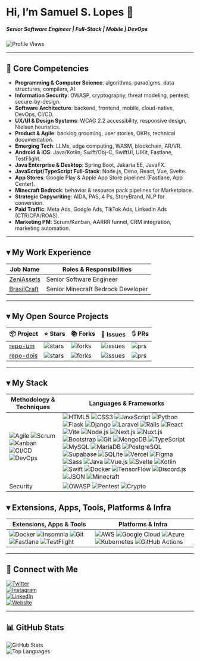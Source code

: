 # Hi, I’m Samuel S. Lopes 👋  
##### Senior Software Engineer | Full-Stack | Mobile | DevOps

![Profile Views](https://komarev.com/ghpvc/?username=samsldev&color=brightgreen)

---

## 🎯 Core Competencies
- **Programming & Computer Science**: algorithms, paradigms, data structures, compilers, AI.  
- **Information Security**: OWASP, cryptography, threat modeling, pentest, secure-by-design.  
- **Software Architecture**: backend, frontend, mobile, cloud-native, DevOps, CI/CD.  
- **UX/UI & Design Systems**: WCAG 2.2 accessibility, responsive design, Nielsen heuristics.  
- **Product & Agile**: backlog grooming, user stories, OKRs, technical documentation.  
- **Emerging Tech**: LLMs, edge computing, WASM, blockchain, AR/VR.  
- **Android & iOS**: Java/Kotlin; Swift/Obj-C, SwiftUI, UIKit, Fastlane, TestFlight.  
- **Java Enterprise & Desktop**: Spring Boot, Jakarta EE, JavaFX.  
- **JavaScript/TypeScript Full-Stack**: Node.js, Deno, React, Vue, Svelte.  
- **App Stores**: Google Play & Apple App Store pipelines (Fastlane, App Center).  
- **Minecraft Bedrock**: behavior & resource pack pipelines for Marketplace.  
- **Strategic Copywriting**: AIDA, PAS, 4 Ps, StoryBrand, NLP for conversion.  
- **Paid Traffic**: Meta Ads, Google Ads, TikTok Ads, LinkedIn Ads (CTR/CPA/ROAS).  
- **Marketing PM**: Scrum/Kanban, AARRR funnel, CRM integration, marketing automation.

---

## ▾ My Work Experience
| Job Name                     | Roles & Responsibilities               |
|------------------------------|----------------------------------------|
| [ZeniAssets](https://…)       | Senior Software Engineer               |
| [BrasilCraft](https://…)       | Senior Minecraft Bedrock Developer            |

---

## ▾ My Open Source Projects
| 📦 Project                         | ⭐ Stars | 📚 Forks | 🐛 Issues | 🔃 PRs    |
|-----------------------------------|---------|----------|-----------|-----------|
| [repo-um](https://github.com/…)   | ![stars](https://img.shields.io/github/stars/SEU_USERNAME/repo-um?style=flat&label=&logo=github) | ![forks](https://img.shields.io/github/forks/SEU_USERNAME/repo-um?style=flat) | ![issues](https://img.shields.io/github/issues/SEU_USERNAME/repo-um?style=flat) | ![prs](https://img.shields.io/github/issues-pr/SEU_USERNAME/repo-um?style=flat) |
| [repo-dois](https://github.com/…) | ![stars](https://img.shields.io/github/stars/SEU_USERNAME/repo-dois?style=flat&label=&logo=github) | ![forks](https://img.shields.io/github/forks/SEU_USERNAME/repo-dois?style=flat) | ![issues](https://img.shields.io/github/issues/SEU_USERNAME/repo-dois?style=flat) | ![prs](https://img.shields.io/github/issues-pr/SEU_USERNAME/repo-dois?style=flat) |

---

## ▾ My Stack
| Methodology & Techniques                                                                                                                                                                     | Languages & Frameworks                                                                                                                                                                                                                                                                                                                                                                                                                                                                                                                                                         |
|----------------------------------------------------------------------------------------------------------------------------------------------------------------------------------------------|----------------------------------------------------------------------------------------------------------------------------------------------------------------------------------------------------------------------------------------------------------------------------------------------------------------------------------------------------------------------------------------------------------------------------------------------------------------------------------------------------------------------------------------------------------------------------------------------------------------------------------------------|
| ![Agile](https://img.shields.io/badge/Agile-0052CC?style=for-the-badge) ![Scrum](https://img.shields.io/badge/Scrum-0E00B6?style=for-the-badge) ![Kanban](https://img.shields.io/badge/Kanban-FFCE44?style=for-the-badge&logo=kanban&logoColor=black) ![CI/CD](https://img.shields.io/badge/CI--CD-FE6B01?style=for-the-badge&logo=githubactions&logoColor=white) ![DevOps](https://img.shields.io/badge/DevOps-0078D4?style=for-the-badge&logo=azuredevops&logoColor=white) | ![HTML5](https://img.shields.io/badge/HTML5-E34F26?style=for-the-badge&logo=html5&logoColor=white) ![CSS3](https://img.shields.io/badge/CSS3-1572B6?style=for-the-badge&logo=css3&logoColor=white) ![JavaScript](https://img.shields.io/badge/JavaScript-F7DF1E?style=for-the-badge&logo=javascript&logoColor=black) ![Python](https://img.shields.io/badge/Python-3776AB?style=for-the-badge&logo=python&logoColor=white) ![Flask](https://img.shields.io/badge/Flask-000000?style=for-the-badge&logo=flask&logoColor=white) ![Django](https://img.shields.io/badge/Django-092E20?style=for-the-badge&logo=django&logoColor=white) ![Laravel](https://img.shields.io/badge/Laravel-FF2D20?style=for-the-badge&logo=laravel&logoColor=white) ![Rails](https://img.shields.io/badge/Rails-CC0000?style=for-the-badge&logo=ruby-on-rails&logoColor=white) ![React](https://img.shields.io/badge/React-20232A?style=for-the-badge&logo=react&logoColor=61DAFB) ![Vite](https://img.shields.io/badge/Vite-646CFF?style=for-the-badge&logo=vite&logoColor=white) ![Node.js](https://img.shields.io/badge/Node.js-339933?style=for-the-badge&logo=node.js&logoColor=white) ![Next.js](https://img.shields.io/badge/Next.js-000000?style=for-the-badge&logo=next.js&logoColor=white) ![Nuxt.js](https://img.shields.io/badge/Nuxt.js-00DC82?style=for-the-badge&logo=nuxt.js&logoColor=white) ![Bootstrap](https://img.shields.io/badge/Bootstrap-7952B3?style=for-the-badge&logo=bootstrap&logoColor=white) ![Git](https://img.shields.io/badge/Git-F05032?style=for-the-badge&logo=git&logoColor=white) ![MongoDB](https://img.shields.io/badge/MongoDB-47A248?style=for-the-badge&logo=mongodb&logoColor=white) ![TypeScript](https://img.shields.io/badge/TypeScript-3178C6?style=for-the-badge&logo=typescript&logoColor=white) ![MySQL](https://img.shields.io/badge/MySQL-4479A1?style=for-the-badge&logo=mysql&logoColor=white) ![MariaDB](https://img.shields.io/badge/MariaDB-003545?style=for-the-badge&logo=mariadb&logoColor=white) ![PostgreSQL](https://img.shields.io/badge/PostgreSQL-336791?style=for-the-badge&logo=postgresql&logoColor=white) ![Supabase](https://img.shields.io/badge/Supabase-3ECF8E?style=for-the-badge&logo=supabase&logoColor=white) ![SQLite](https://img.shields.io/badge/SQLite-07405E?style=for-the-badge&logo=sqlite&logoColor=white) ![Vercel](https://img.shields.io/badge/Vercel-000000?style=for-the-badge&logo=vercel&logoColor=white) ![Figma](https://img.shields.io/badge/Figma-F24E1E?style=for-the-badge&logo=figma&logoColor=white) ![Sass](https://img.shields.io/badge/Sass-CC6699?style=for-the-badge&logo=sass&logoColor=white) ![Java](https://img.shields.io/badge/Java-007396?style=for-the-badge&logo=java&logoColor=white) ![Vue.js](https://img.shields.io/badge/Vue.js-4FC08D?style=for-the-badge&logo=vue.js&logoColor=white) ![Svelte](https://img.shields.io/badge/Svelte-FF3E00?style=for-the-badge&logo=svelte&logoColor=white) ![Kotlin](https://img.shields.io/badge/Kotlin-0095D5?style=for-the-badge&logo=kotlin&logoColor=white) ![Swift](https://img.shields.io/badge/Swift-FA7343?style=for-the-badge&logo=swift&logoColor=white) ![Docker](https://img.shields.io/badge/Docker-2496ED?style=for-the-badge&logo=docker&logoColor=white) ![TensorFlow](https://img.shields.io/badge/TensorFlow-FF6F00?style=for-the-badge&logo=tensorflow&logoColor=white) ![Discord.js](https://img.shields.io/badge/Discord.js-7289DA?style=for-the-badge&logo=discord&logoColor=white) ![JSON](https://img.shields.io/badge/JSON-000000?style=for-the-badge&logo=json&logoColor=white) ![Minecraft](https://img.shields.io/badge/Minecraft-009A00?style=for-the-badge&logo=minecraft&logoColor=white) |
| Security | ![OWASP](https://img.shields.io/badge/OWASP-000000?style=for-the-badge&logo=owasp&logoColor=white) ![Pentest](https://img.shields.io/badge/Pentest-FF2D20?style=for-the-badge&logo=metasploit&logoColor=white) ![Crypto](https://img.shields.io/badge/Crypto-3776AB?style=for-the-badge&logo=cryptocurrency&logoColor=white) |

## ▾ Extensions, Apps, Tools, Platforms & Infra
| Extensions, Apps & Tools                                                                                                                                                                      | Platforms & Infra                                                                                                                                                                                                                                                      |
|----------------------------------------------------------------------------------------------------------------------------------------------------------------------------------------------|-------------------------------------------------------------------------------------------------------------------------------------------------------------------------------------------------------------------------------------------------------------------------|
| ![Docker](https://img.shields.io/badge/Docker-2496ED?style=for-the-badge&logo=docker&logoColor=white) ![Insomnia](https://img.shields.io/badge/Insomnia-4000BF?style=for-the-badge&logo=insomnia&logoColor=white) ![Git](https://img.shields.io/badge/Git-F05032?style=for-the-badge&logo=git&logoColor=white) ![Fastlane](https://img.shields.io/badge/Fastlane-00ABEB?style=for-the-badge&logo=fastlane&logoColor=white) ![TestFlight](https://img.shields.io/badge/TestFlight-FA58AC?style=for-the-badge&logo=testflight&logoColor=white) | ![AWS](https://img.shields.io/badge/AWS-232F3E?style=for-the-badge&logo=amazonaws&logoColor=white) ![Google Cloud](https://img.shields.io/badge/Google%20Cloud-4285F4?style=for-the-badge&logo=googlecloud&logoColor=white) ![Azure](https://img.shields.io/badge/Azure-0078D4?style=for-the-badge&logo=microsoftazure&logoColor=white) ![Kubernetes](https://img.shields.io/badge/Kubernetes-326CE5?style=for-the-badge&logo=kubernetes&logoColor=white) ![GitHub Actions](https://img.shields.io/badge/GitHub%20Actions-2088FF?style=for-the-badge&logo=githubactions&logoColor=white) |

---

## 🤝 Connect with Me

[![Twitter](https://img.shields.io/badge/Twitter-1DA1F2?style=for-the-badge&logo=twitter&logoColor=white)](https://twitter.com/samsldev)  
[![Instagram](https://img.shields.io/badge/Instagram-E4405F?style=for-the-badge&logo=instagram&logoColor=white)](https://instagram.com/zenistudios)  
[![LinkedIn](https://img.shields.io/badge/LinkedIn-0077B5?style=for-the-badge&logo=linkedin&logoColor=white)](https://linkedin.com/in/samsldev)  
[![Website](https://img.shields.io/badge/Website-%23000000?style=for-the-badge&logo=github&logoColor=white)]([https://yourwebsite.com](https://www.zeniassets.com/portfolio))

---

## 📊 GitHub Stats

![GitHub Stats](https://github-readme-stats.vercel.app/api?username=samsldev&show_icons=true&theme=dark)  
![Top Languages](https://github-readme-stats.vercel.app/api/top-langs/?username=samsldev&layout=compact&theme=dark)

